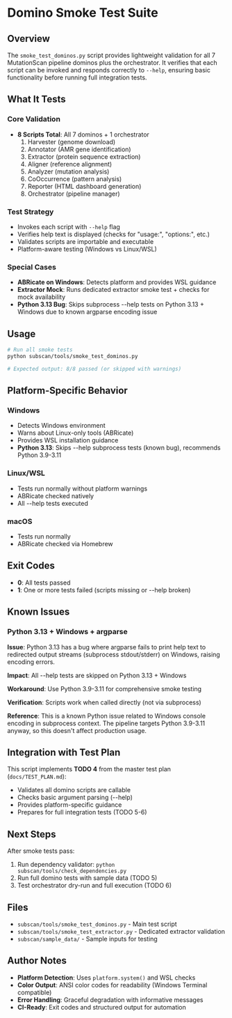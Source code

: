 # Domino Smoke Test Suite

## Overview

The `smoke_test_dominos.py` script provides lightweight validation for all 7 MutationScan pipeline dominos plus the orchestrator. It verifies that each script can be invoked and responds correctly to `--help`, ensuring basic functionality before running full integration tests.

## What It Tests

### Core Validation
- **8 Scripts Total**: All 7 dominos + 1 orchestrator
  1. Harvester (genome download)
  2. Annotator (AMR gene identification)
  3. Extractor (protein sequence extraction)
  4. Aligner (reference alignment)
  5. Analyzer (mutation analysis)
  6. CoOccurrence (pattern analysis)
  7. Reporter (HTML dashboard generation)
  8. Orchestrator (pipeline manager)

### Test Strategy
- Invokes each script with `--help` flag
- Verifies help text is displayed (checks for "usage:", "options:", etc.)
- Validates scripts are importable and executable
- Platform-aware testing (Windows vs Linux/WSL)

### Special Cases
- **ABRicate on Windows**: Detects platform and provides WSL guidance
- **Extractor Mock**: Runs dedicated extractor smoke test + checks for mock availability
- **Python 3.13 Bug**: Skips subprocess --help tests on Python 3.13 + Windows due to known argparse encoding issue

## Usage

```bash
# Run all smoke tests
python subscan/tools/smoke_test_dominos.py

# Expected output: 8/8 passed (or skipped with warnings)
```

## Platform-Specific Behavior

### Windows
- Detects Windows environment
- Warns about Linux-only tools (ABRicate)
- Provides WSL installation guidance
- **Python 3.13**: Skips --help subprocess tests (known bug), recommends Python 3.9-3.11

### Linux/WSL
- Tests run normally without platform warnings
- ABRicate checked natively
- All --help tests executed

### macOS
- Tests run normally
- ABRicate checked via Homebrew

## Exit Codes

- **0**: All tests passed
- **1**: One or more tests failed (scripts missing or --help broken)

## Known Issues

### Python 3.13 + Windows + argparse
**Issue**: Python 3.13 has a bug where argparse fails to print help text to redirected output streams (subprocess stdout/stderr) on Windows, raising encoding errors.

**Impact**: All --help tests are skipped on Python 3.13 + Windows

**Workaround**: Use Python 3.9-3.11 for comprehensive smoke testing

**Verification**: Scripts work when called directly (not via subprocess)

**Reference**: This is a known Python issue related to Windows console encoding in subprocess context. The pipeline targets Python 3.9-3.11 anyway, so this doesn't affect production usage.

## Integration with Test Plan

This script implements **TODO 4** from the master test plan (`docs/TEST_PLAN.md`):

- Validates all domino scripts are callable
- Checks basic argument parsing (--help)
- Provides platform-specific guidance
- Prepares for full integration tests (TODO 5-6)

## Next Steps

After smoke tests pass:
1. Run dependency validator: `python subscan/tools/check_dependencies.py`
2. Run full domino tests with sample data (TODO 5)
3. Test orchestrator dry-run and full execution (TODO 6)

## Files

- `subscan/tools/smoke_test_dominos.py` - Main test script
- `subscan/tools/smoke_test_extractor.py` - Dedicated extractor validation
- `subscan/sample_data/` - Sample inputs for testing

## Author Notes

- **Platform Detection**: Uses `platform.system()` and WSL checks
- **Color Output**: ANSI color codes for readability (Windows Terminal compatible)
- **Error Handling**: Graceful degradation with informative messages
- **CI-Ready**: Exit codes and structured output for automation
